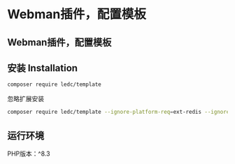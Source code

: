 # Webman插件，配置模板

## Webman插件，配置模板

## 安装 Installation

```sh
composer require ledc/template
```

忽略扩展安装

```sh
composer require ledc/template --ignore-platform-req=ext-redis --ignore-platform-req=ext-posix -W
```

## 运行环境

PHP版本：^8.3